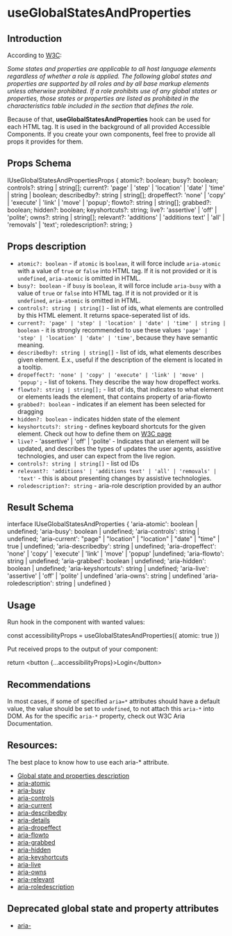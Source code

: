 # useGlobalStatesAndProperties

## Introduction

According to [W3C](https://www.w3.org/TR/wai-aria-1.2/#global_states):

_Some states and properties are applicable to all host language elements regardless of whether a role is applied. The
following global states and properties are supported by all roles and by all base markup elements unless otherwise
prohibited. If a role prohibits use of any global states or properties, those states or properties are listed as
prohibited in the characteristics table included in the section that defines the role._

Because of that, **useGlobalStatesAndProperties** hook can be used for each HTML tag. It is used in the background of
all provided Accessible Components. If you create your own components, feel free to provide all props it provides for
them.

## Props Schema

<code-block>
IUseGlobalStatesAndPropertiesProps {
  atomic?: boolean;
  busy?: boolean;
  controls?: string | string[];
  current?: 'page' | 'step' | 'location' | 'date' | 'time' | string | boolean;
  describedby?: string | string[];
  dropeffect?: 'none' | 'copy' | 'execute' | 'link' | 'move' | 'popup';
  flowto?: string | string[];
  grabbed?: boolean;
  hidden?: boolean;
  keyshortcuts?: string;
  live?: 'assertive' | 'off' | 'polite';
  owns?: string | string[];
  relevant?: 'additions' | 'additions text' | 'all' | 'removals' | 'text';
  roledescription?: string;
}
</code-block>

## Props description

- `atomic?: boolean` - if `atomic` is `boolean`, it will force include `aria-atomic` with a value of `true` or `false`
  into HTML tag. If it is not provided or it is `undefined`, `aria-atomic` is omitted in HTML.
- `busy?: boolean` - if `busy` is `boolean`, it will force include `aria-busy` with a value of `true` or `false`
  into HTML tag. If it is not provided or it is `undefined`, `aria-atomic` is omitted in HTML.
- `controls?: string | string[]` - list of ids, what elements are controlled by this HTML element. It returns
  space-seperated list of ids.
- `current?: 'page' | 'step' | 'location' | 'date' | 'time' | string | boolean` - it is strongly recommended to use
  these values `'page' | 'step' | 'location' | 'date' | 'time'`, because they have semantic meaning.
- `describedby?: string | string[]` - list of ids, what elements describes given element. E.x., useful if the
  description of the element is located in a tooltip.
- `dropeffect?: 'none' | 'copy' | 'execute' | 'link' | 'move' | 'popup';` - list of tokens. They describe the way how
  dropeffect works.
- `flowto?: string | string[];` - list of ids, that indicates to what element or elements leads the element, that
  contains property of aria-flowto
- `grabbed?: boolean` - indicates if an element has been selected for dragging
- `hidden?: boolean` - indicates hidden state of the element
- `keyshortcuts?: string` - defines keyboard shortcuts for the given element. Check out how to define them
  on [W3C page](https://www.w3.org/TR/wai-aria-1.2/#aria-keyshortcuts)
- `live?` - 'assertive' | 'off' | 'polite' - Indicates that an element will be updated, and describes the types of
  updates the user agents, assistive technologies, and user can expect from the live region.
- `controls?: string | string[]` - list od IDs
- `relevant?: 'additions' | 'additions text' | 'all' | 'removals' | 'text'` - this is about presenting changes by
  assistive technologies.
- `roledescription?: string` - aria-role description provided by an author

## Result Schema

<code-block>
interface IUseGlobalStatesAndProperties {
  'aria-atomic': boolean | undefined;
  'aria-busy': boolean | undefined;
  'aria-controls': string | undefined;
  'aria-current': "page" | "location" | "location" | "date" | "time" | true | undefined;
  'aria-describedby': string | undefined;
  'aria-dropeffect': 'none' | 'copy' | 'execute' | 'link' | 'move' | 'popup' |undefined;
  'aria-flowto': string | undefined;
  'aria-grabbed': boolean | undefined;
  'aria-hidden': boolean | undefined;
  'aria-keyshortcuts': string | undefined;
  'aria-live': 'assertive' | 'off' | 'polite' | undefined
  'aria-owns': string | undefined
  'aria-roledescription': string | undefined
}
</code-block>

## Usage

Run hook in the component with wanted values:

<code-block>
const accessibilityProps = useGlobalStatesAndProperties({
    atomic: true
})
</code-block>

Put received props to the output of your component:

<code-block>
return &lt;button {...accessibilityProps}&gt;Login&lt;/button&gt;
</code-block>

## Recommendations

In most cases, if some of specified `aria=*` attributes should have a default value, the value should be set to
`undefined`, to not attach this `aria-*` into DOM. As for the specific `aria-*` property, check out W3C Aria
Documentation.

## Resources:

The best place to know how to use each aria-* attribute.

- [Global state and properties description](https://www.w3.org/TR/wai-aria-1.2/#global_states)
- [aria-atomic](https://www.w3.org/TR/wai-aria-1.2/#aria-atomic)
- [aria-busy](https://www.w3.org/TR/wai-aria-1.2/#aria-busy)
- [aria-controls](https://www.w3.org/TR/wai-aria-1.2/#aria-controls)
- [aria-current](https://www.w3.org/TR/wai-aria-1.2/#aria-current)
- [aria-describedby](https://www.w3.org/TR/wai-aria-1.2/#aria-controls)
- [aria-details](https://www.w3.org/TR/wai-aria-1.2/#aria-details)
- [aria-dropeffect](https://www.w3.org/TR/wai-aria-1.2/#aria-dropeffect)
- [aria-flowto](https://www.w3.org/TR/wai-aria-1.2/#aria-flowto)
- [aria-grabbed](https://www.w3.org/TR/wai-aria-1.2/#aria-grabbed)
- [aria-hidden](https://www.w3.org/TR/wai-aria-1.2/#aria-hidden)
- [aria-keyshortcuts](https://www.w3.org/TR/wai-aria-1.2/#aria-keyshortcuts)
- [aria-live](https://www.w3.org/TR/wai-aria-1.2/#aria-live)
- [aria-owns](https://www.w3.org/TR/wai-aria-1.2/#aria-owns)
- [aria-relevant](https://www.w3.org/TR/wai-aria-1.2/#aria-relevant)
- [aria-roledescription](https://www.w3.org/TR/wai-aria-1.2/#aria-roledescription)

## Deprecated global state and property attributes

- [aria-]()
